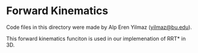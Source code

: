 # Forward Kinematics
Code files in this directory were made by Alp Eren Yilmaz (yilmaz@bu.edu).

This forward kinematics funciton is used in our implemenation of RRT* in 3D.
